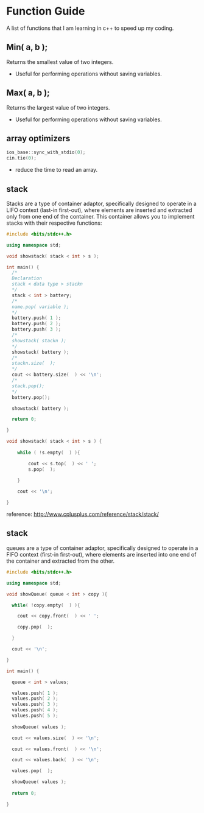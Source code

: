 # Function Guide
A list of functions that I am learning in c++ to speed up my coding.

## Min( a, b );
Returns the smallest value of two integers.
- Useful for performing operations without saving variables.

## Max( a, b );
Returns the largest value of two integers.
- Useful for performing operations without saving variables.

## array optimizers
```cpp
ios_base::sync_with_stdio(0);
cin.tie(0);
```
- reduce the time to read an array.

## stack
Stacks are a type of container adaptor, specifically designed to operate in a LIFO context (last-in first-out), where elements are inserted and extracted only from one end of the container.
This container allows you to implement stacks with their respective functions:
```cpp
#include <bits/stdc++.h>

using namespace std;

void showstack( stack < int > s );

int main() {
  /*
  Declaration
  stack < data type > stackn
  */
  stack < int > battery;
  /*
  name.pop( variable );
  */
  battery.push( 1 );
  battery.push( 2 );
  battery.push( 3 );
  /*
  showstack( stackn );
  */
  showstack( battery );
  /*
  stackn.size(  );
  */
  cout << battery.size(  ) << '\n';
  /*
  stack.pop();
  */
  battery.pop();

  showstack( battery );

  return 0;

}

void showstack( stack < int > s ) { 
    
    while ( !s.empty(  ) ){ 

        cout << s.top(  ) << ' '; 
        s.pop(  ); 
    
    }

    cout << '\n'; 

}
```

reference: http://www.cplusplus.com/reference/stack/stack/

## stack
queues are a type of container adaptor, specifically designed to operate in a FIFO context (first-in first-out), where elements are inserted into one end of the container and extracted from the other.
```cpp
#include <bits/stdc++.h>

using namespace std;

void showQueue( queue < int > copy ){

  while( !copy.empty(  ) ){

    cout << copy.front(  ) << ' ';

    copy.pop(  );

  }

  cout << '\n';

}

int main() {

  queue < int > values;

  values.push( 1 );
  values.push( 2 );
  values.push( 3 );
  values.push( 4 );
  values.push( 5 );
  
  showQueue( values );

  cout << values.size(  ) << '\n';

  cout << values.front(  ) << '\n';

  cout << values.back(  ) << '\n';

  values.pop(  );

  showQueue( values );
  
  return 0;

}
```